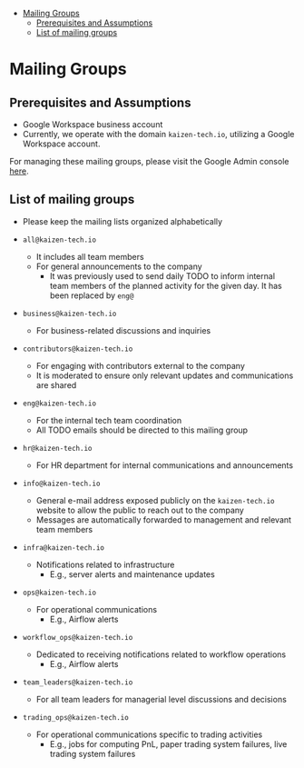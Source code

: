 <!-- toc -->

- [Mailing Groups](#mailing-groups)
  * [Prerequisites and Assumptions](#prerequisites-and-assumptions)
  * [List of mailing groups](#list-of-mailing-groups)

<!-- tocstop -->

# Mailing Groups

## Prerequisites and Assumptions

- Google Workspace business account
- Currently, we operate with the domain `kaizen-tech.io`, utilizing a Google
  Workspace account.

For managing these mailing groups, please visit the Google Admin console
[here](https://admin.google.com/ac/groups).

## List of mailing groups

- Please keep the mailing lists organized alphabetically

- `all@kaizen-tech.io`
  - It includes all team members
  - For general announcements to the company
    - It was previously used to send daily TODO to inform internal team members
      of the planned activity for the given day. It has been replaced by `eng@`
- `business@kaizen-tech.io`
  - For business-related discussions and inquiries
- `contributors@kaizen-tech.io`
  - For engaging with contributors external to the company
  - It is moderated to ensure only relevant updates and communications are
    shared
- `eng@kaizen-tech.io`
  - For the internal tech team coordination
  - All TODO emails should be directed to this mailing group
- `hr@kaizen-tech.io`
  - For HR department for internal communications and announcements
- `info@kaizen-tech.io`
  - General e-mail address exposed publicly on the `kaizen-tech.io` website to
    allow the public to reach out to the company
  - Messages are automatically forwarded to management and relevant team members
- `infra@kaizen-tech.io`
  - Notifications related to infrastructure
    - E.g., server alerts and maintenance updates
- `ops@kaizen-tech.io`
  - For operational communications
    - E.g., Airflow alerts
- `workflow_ops@kaizen-tech.io`
  - Dedicated to receiving notifications related to workflow operations
    - E.g., Airflow alerts
- `team_leaders@kaizen-tech.io`
  - For all team leaders for managerial level discussions and decisions
- `trading_ops@kaizen-tech.io`
  - For operational communications specific to trading activities
    - E.g., jobs for computing PnL, paper trading system failures, live trading
      system failures
